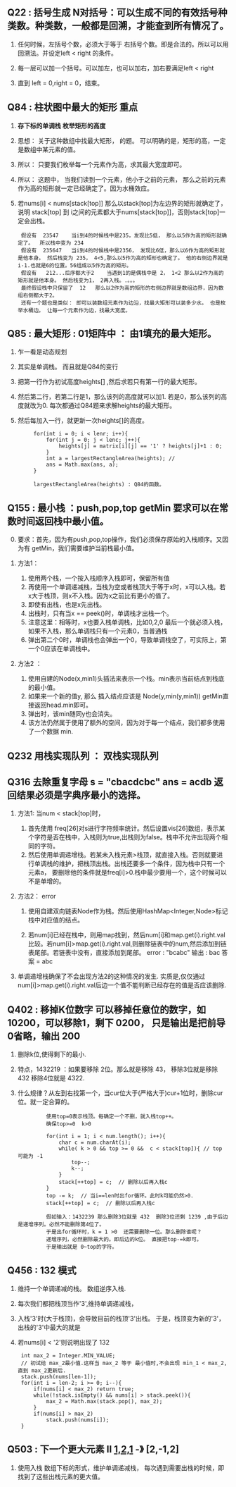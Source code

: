 ## **Q22**  : 括号生成 N对括号：可以生成不同的有效括号种类数。种类数，一般都是回溯，才能查到所有情况了。

1. 任何时候，左括号个数，必须大于等于 右括号个数。即是合法的。所以可以用回溯法。并设定left < right 的条件。

2. 每一层可以加一个括号。可以加左，也可以加右，加右要满足left < right 

3. 直到 left = 0,right = 0，结束。

## **Q84** : 柱状图中最大的矩形 **重点**

1. **存下标的单调栈**    **枚举矩形的高度**  

2. 思想： 关于这种数组中找最大矩形， 的题。  可以明确的是，矩形的高，一定是数组中某元素的值。 

3. 所以：  只要我们枚举每一个元素作为高，求其最大宽度即可。 

4. 所以：  这题中， 当我们读到一个元素，他小于之前的元素， 那么之前的元素作为高的矩形就一定已经确定了。因为水桶效应。

5. 若nums[i] < nums[stack[top]] 那么以stack[top]为左边界的矩形就确定了，说明 stack[top] 到 i之间的元素都大于nums[stack[top]]，否则stack[top]一定会出栈。

        假设有  23547    当i到4的时候栈中是235，发现比5低， 那么以5作为高的矩形就确定了。  所以栈中变为 234 
        假设有  235647   当i到4的时候栈中是2356， 发现比6低，那么以6作为高的矩形就是他本身。 然后栈变为 235， 4<5,那么以5作为高的矩形也确定了。 他的右侧边界就是 i-1.也就是6的位置。56组成以5作为高的矩形。
        假设有   212...后序都大于2    当遇到1的是偶栈中是 2， 1<2 那么以2作为高的矩形就是他本身。 然后栈变为1， 2再入栈。.。。。
        最终假设栈中只保留了  12   那么以2作为高的矩形的右侧边界就是数组边界，因为数组右侧都大于2。
        还有一个题也是类似： 即可以装数组元素作为边沿，找最大矩形可以装多少水。 也是枚举水桶边。 让每一个元素作为边，找最大宽度。

## **Q85** : 最大矩形 : 01矩阵中 ： 由1填充的最大矩形。

1. 乍一看是动态规划

2. 其实是单调栈。 而且就是Q84的变行

3. 把第一行作为初试高度heights[] ,然后求若只有第一行的最大矩形。

4. 然后第二行，若第二行是1，那么该列的高度就可以加1. 若是0，那么该列的高度就改为0.  每次都通过Q84题来求解heights的最大矩形。

5. 然后每加入一行，就更新一次heights[]的高度。

            for(int i = 0; i < lenr; i++){
                for(int j = 0; j < lenc; j++){
                    heights[j] = matrix[i][j] == '1' ? heights[j]+1 : 0;
                }
                int a = largestRectangleArea(heights); // 
                ans = Math.max(ans, a);
            }

            largestRectangleArea(heights) : Q84的函数。

## **Q155** : 最小栈  ：push,pop,top getMin 要求可以在常数时间返回栈中最小值。

0. 要求：首先，因为有push,pop,top操作，我们必须保存原始的入栈顺序。又因为有 getMin，我们需要维护当前栈最小值。

1. 方法1：  
    1. 使用两个栈，一个按入栈顺序入栈即可，保留所有值
    2. 再使用一个单调递减栈，当栈为空或者栈顶大于等于x时，x可以入栈。若x大于栈顶，则x不入栈。因为x之前比有更小的值了。
    3. 即使有出栈，也是x先出栈。 
    4. 出栈时，只有当x == peek()时，单调栈才出栈一个。
    5. 注意这里：相等时，x也要入栈单调栈，比如0,2,0 最后一个就必须入栈，如果不入栈，那么单调栈只有一个元素0，当普通栈
    6. 弹出第二个0时，单调栈也会弹出一个0，导致单调栈空了，可实际上，第一个0应该在单调栈中。

          
2. 方法2 ： 
    1. 使用自建的Node(x,min1)头插法来表示一个栈。min表示当前结点到栈底的最小值。
    2. 如果来一个新的值y, 那么 插入结点应该是 Node(y,min(y,min1)) getMin直接返回head.min即可。
    3. 弹出时，该min随同y也会消失。
    4. 该方法仍然属于使用了额外的空间，因为对于每一个结点，我们都多使用了一个数据 min.

## **Q232**    用栈实现队列 ： 双栈实现队列


## **Q316**    去除重复字母  s = "cbacdcbc"  ans = acdb  返回结果必须是字典序最小的选择。

1. 方法1: 当num < stack[top]时，
    1. 首先使用 freq[26]对s进行字符频率统计。然后设置vis[26]数组，表示某个字符是否在栈中，入栈则为true,出栈则为false。栈中不允许出现两个相同的字符。
    2. 然后使用单调递增栈。若某未入栈元素>栈顶，就直接入栈。否则就要进行单调栈的维护，把栈顶出栈。出栈还要多一个条件，因为栈中只有一个元素a， 要删除他的条件就是freq[i]>0.栈中最少要用一个，这个时候可以不是单增的。

2. 方法2： error

     1. 使用自建双向链表Node作为栈。然后使用HashMap<Integer,Node>标记栈中对应值的结点。

     2. 若num[i]已经在栈中，则用map找到，然后num[i]和map.get(i).right.val比较。若num[i]>map.get(i).right.val,则删除链表中的num,然后添加到链表尾部。若链表中没有，直接添加到尾部。
     error : "bcabc"  输出 : bac 答案 = abc

3. 单调递增栈确保了不会出现方法2的这种情况的发生.  实质是,仅仅通过num[i]>map.get(i).right.val后边一个值不能判断已经存在的值是否应该删除. 
                
## **Q402** : 移掉K位数字  可以移掉任意位的数字，如 10200，可以移除1，剩下 0200， 只是输出是把前导0省略，输出 200

1. 删除k位,使得剩下的最小.

2. 特点，1432219 ：如果要移除 2位。那么就是移除 43， 移除3位就是移除 432 移除4位就是 4322.
                
3. 什么规律？从左到右找第一个，当cur位大于(严格大于)cur+1位时，删除cur位。就一定合算的。
              
                使用top=0表示栈顶。每确定一个不删，就入栈top++。 
                确保top>=0  k>0 

                for(int i = 1; i < num.length(); i++){
                    char c = num.charAt(i);
                    while( k > 0 && top >= 0 &&  c < stack[top]){ // top 可能为 -1
                        top--;
                        k--;
                    }
                    stack[++top] = c;  // 删除以后再入栈c            
                }
                top -= k;  // 当i==len时出for循环。此时k可能仍然>0.
                stack[++top] = c;  // 删除以后再入栈c  

                假如输入：1432239 那么删除3位就是 432  删除3位还剩 1239 ,由于后边是递增序列。必然不能删除第4位了。
                于是出for循环时，k = 1 >0  还需要删除一位。那么删除谁呢？
                递增序列，必然删除最大的。即后边的k位。 直接把top-=k即可。
                于是输出就是 0~top的字符。
                
## **Q456** : 132 模式

1. 维持一个单调递减的栈。 数组逆序入栈.

2. 每次我们都把栈顶当作'3',维持单调递减栈， 

3. 入栈'3'时(大于栈顶)，会导致目前的栈顶'3'出栈。 于是，栈顶变为新的'3'， 出栈的'3'中最大的就是

4. 若nums[i] < '2'则说明出现了 132

        int max_2 = Integer.MIN_VALUE; 
        // 初试给 max_2最小值.这样当 max_2 等于 最小值时,不会出现 min_1 < max_2,直到 max_2更新后.
        stack.push(nums[len-1]);
        for(int i = len-2; i >= 0; i--){
            if(nums[i] < max_2) return true;
            while(!stack.isEmpty() && nums[i] > stack.peek()){
                max_2 = Math.max(stack.pop(), max_2);
            }
            if(nums[i] > max_2)
                stack.push(nums[i]);
        }


## **Q503** : 下一个更大元素 II   [1,2,1](循环) -》 [2,-1,2]  

1. 使用入栈 数组下标的形式，维护单调递减栈， 每次遇到需要出栈的时候，即找到了这些出栈元素的更大值。

